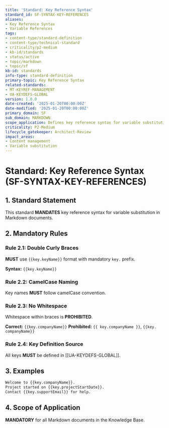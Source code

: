 ```yaml
---
title: 'Standard: Key Reference Syntax'
standard_id: SF-SYNTAX-KEY-REFERENCES
aliases:
- Key Reference Syntax
- Variable References
tags:
- content-type/standard-definition
- content-type/technical-standard
- criticality/p2-medium
- kb-id/standards
- status/active
- topic/markdown
- topic/sf
kb-id: standards
info-type: standard-definition
primary-topic: Key Reference Syntax
related-standards:
- MT-KEYREF-MANAGEMENT
- UA-KEYDEFS-GLOBAL
version: 1.0.0
date-created: '2025-01-20T00:00:00Z'
date-modified: '2025-01-20T00:00:00Z'
primary_domain: SF
sub_domain: MARKDOWN
scope_application: Defines key reference syntax for variable substitution.
criticality: P2-Medium
lifecycle_gatekeeper: Architect-Review
impact_areas:
- Content management
- Variable substitution
---
```

# Standard: Key Reference Syntax (SF-SYNTAX-KEY-REFERENCES)

## 1. Standard Statement

This standard **MANDATES** key reference syntax for variable substitution in Markdown documents.

## 2. Mandatory Rules

### Rule 2.1: Double Curly Braces
**MUST** use `{{key.keyName}}` format with mandatory `key.` prefix.

**Syntax:** `{{key.keyName}}`

### Rule 2.2: CamelCase Naming
Key names **MUST** follow camelCase convention.

### Rule 2.3: No Whitespace
Whitespace within braces is **PROHIBITED**.

**Correct:** `{{key.companyName}}`
**Prohibited:** `{{ key.companyName }}`, `{{key. companyName}}`

### Rule 2.4: Key Definition Source
All keys **MUST** be defined in [[UA-KEYDEFS-GLOBAL]].

## 3. Examples

```markdown
Welcome to {{key.companyName}}.
Project started on {{key.projectStartDate}}.
Contact {{key.supportEmail}} for help.
```

## 4. Scope of Application

**MANDATORY** for all Markdown documents in the Knowledge Base. 